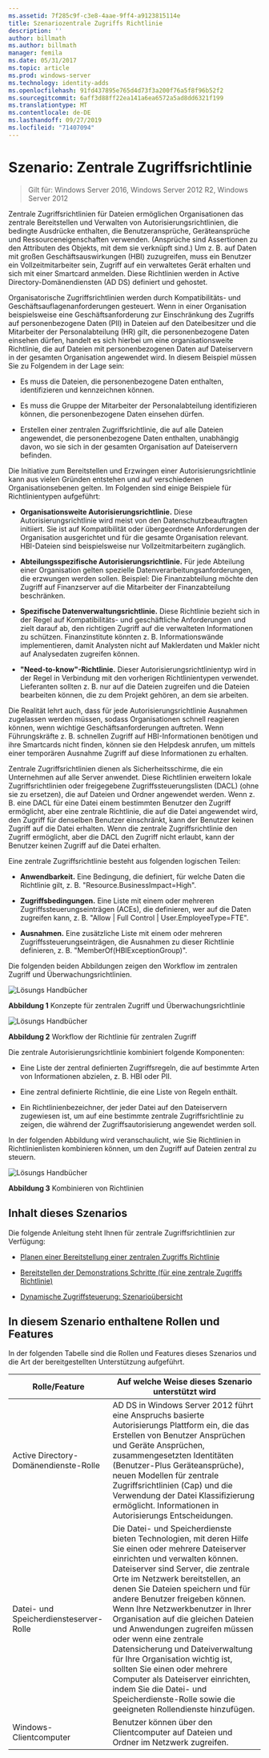 ```yaml
---
ms.assetid: 7f285c9f-c3e8-4aae-9ff4-a9123815114e
title: Szenariozentrale Zugriffs Richtlinie
description: ''
author: billmath
ms.author: billmath
manager: femila
ms.date: 05/31/2017
ms.topic: article
ms.prod: windows-server
ms.technology: identity-adds
ms.openlocfilehash: 91fd437895e765d4d73f3a200f76a5f8f96b52f2
ms.sourcegitcommit: 6aff3d88ff22ea141a6ea6572a5ad8dd6321f199
ms.translationtype: MT
ms.contentlocale: de-DE
ms.lasthandoff: 09/27/2019
ms.locfileid: "71407094"
---
```

# <a name="scenario-central-access-policy"></a>Szenario: Zentrale Zugriffsrichtlinie

>Gilt für: Windows Server 2016, Windows Server 2012 R2, Windows Server 2012

Zentrale Zugriffsrichtlinien für Dateien ermöglichen Organisationen das zentrale Bereitstellen und Verwalten von Autorisierungsrichtlinien, die bedingte Ausdrücke enthalten, die Benutzeransprüche, Geräteansprüche und Ressourceneigenschaften verwenden. (Ansprüche sind Assertionen zu den Attributen des Objekts, mit dem sie verknüpft sind.) Um z. B. auf Daten mit großen Geschäftsauswirkungen (HBI) zuzugreifen, muss ein Benutzer ein Vollzeitmitarbeiter sein, Zugriff auf ein verwaltetes Gerät erhalten und sich mit einer Smartcard anmelden. Diese Richtlinien werden in Active Directory-Domänendiensten (AD DS) definiert und gehostet.  
  
Organisatorische Zugriffsrichtlinien werden durch Kompatibilitäts- und Geschäftsauflagenanforderungen gesteuert. Wenn in einer Organisation beispielsweise eine Geschäftsanforderung zur Einschränkung des Zugriffs auf personenbezogene Daten (PII) in Dateien auf den Dateibesitzer und die Mitarbeiter der Personalabteilung (HR) gilt, die personenbezogene Daten einsehen dürfen, handelt es sich hierbei um eine organisationsweite Richtlinie, die auf Dateien mit personenbezogenen Daten auf Dateiservern in der gesamten Organisation angewendet wird. In diesem Beispiel müssen Sie zu Folgendem in der Lage sein:  
  
-   Es muss die Dateien, die personenbezogene Daten enthalten, identifizieren und kennzeichnen können.  
  
-   Es muss die Gruppe der Mitarbeiter der Personalabteilung identifizieren können, die personenbezogene Daten einsehen dürfen.  
  
-   Erstellen einer zentralen Zugriffsrichtlinie, die auf alle Dateien angewendet, die personenbezogene Daten enthalten, unabhängig davon, wo sie sich in der gesamten Organisation auf Dateiservern befinden.  
  
Die Initiative zum Bereitstellen und Erzwingen einer Autorisierungsrichtlinie kann aus vielen Gründen entstehen und auf verschiedenen Organisationsebenen gelten. Im Folgenden sind einige Beispiele für Richtlinientypen aufgeführt:  
  
-   **Organisationsweite Autorisierungsrichtlinie.** Diese Autorisierungsrichtlinie wird meist von den Datenschutzbeauftragten initiiert. Sie ist auf Kompatibilität oder übergeordnete Anforderungen der Organisation ausgerichtet und für die gesamte Organisation relevant. HBI-Dateien sind beispielsweise nur Vollzeitmitarbeitern zugänglich.  
  
-   **Abteilungsspezifische Autorisierungsrichtlinie.** Für jede Abteilung einer Organisation gelten spezielle Datenverarbeitungsanforderungen, die erzwungen werden sollen. Beispiel: Die Finanzabteilung möchte den Zugriff auf Finanzserver auf die Mitarbeiter der Finanzabteilung beschränken.  
  
-   **Spezifische Datenverwaltungsrichtlinie.** Diese Richtlinie bezieht sich in der Regel auf Kompatibilitäts- und geschäftliche Anforderungen und zielt darauf ab, den richtigen Zugriff auf die verwalteten Informationen zu schützen. Finanzinstitute könnten z. B. Informationswände implementieren, damit Analysten nicht auf Maklerdaten und Makler nicht auf Analysedaten zugreifen können.  
  
-   **"Need-to-know"-Richtlinie.** Dieser Autorisierungsrichtlinientyp wird in der Regel in Verbindung mit den vorherigen Richtlinientypen verwendet. Lieferanten sollten z. B. nur auf die Dateien zugreifen und die Dateien bearbeiten können, die zu dem Projekt gehören, an dem sie arbeiten.  
  
Die Realität lehrt auch, dass für jede Autorisierungsrichtlinie Ausnahmen zugelassen werden müssen, sodass Organisationen schnell reagieren können, wenn wichtige Geschäftsanforderungen auftreten. Wenn Führungskräfte z. B. schnellen Zugriff auf HBI-Informationen benötigen und ihre Smartcards nicht finden, können sie den Helpdesk anrufen, um mittels einer temporären Ausnahme Zugriff auf diese Informationen zu erhalten.  
  
Zentrale Zugriffsrichtlinien dienen als Sicherheitsschirme, die ein Unternehmen auf alle Server anwendet. Diese Richtlinien erweitern lokale Zugriffsrichtlinien oder freigegebene Zugriffssteuerungslisten (DACL) (ohne sie zu ersetzen), die auf Dateien und Ordner angewendet werden. Wenn z. B. eine DACL für eine Datei einem bestimmten Benutzer den Zugriff ermöglicht, aber eine zentrale Richtlinie, die auf die Datei angewendet wird, den Zugriff für denselben Benutzer einschränkt, kann der Benutzer keinen Zugriff auf die Datei erhalten. Wenn die zentrale Zugriffsrichtlinie den Zugriff ermöglicht, aber die DACL den Zugriff nicht erlaubt, kann der Benutzer keinen Zugriff auf die Datei erhalten.  
  
Eine zentrale Zugriffsrichtlinie besteht aus folgenden logischen Teilen:  
  
-   **Anwendbarkeit.** Eine Bedingung, die definiert, für welche Daten die Richtlinie gilt, z. B. "Resource.BusinessImpact=High".  
  
-   **Zugriffsbedingungen.** Eine Liste mit einem oder mehreren Zugriffssteuerungseinträgen (ACEs), die definieren, wer auf die Daten zugreifen kann, z. B. "Allow | Full Control | User.EmployeeType=FTE".  
  
-   **Ausnahmen.** Eine zusätzliche Liste mit einem oder mehreren Zugriffssteuerungseinträgen, die Ausnahmen zu dieser Richtlinie definieren, z. B. "MemberOf(HBIExceptionGroup)".  
  
Die folgenden beiden Abbildungen zeigen den Workflow im zentralen Zugriff und Überwachungsrichtlinien.  
  
![Lösungs Handbücher](media/Scenario--Central-Access-Policy/DynamicAccessControl_RevGuide.JPG)  
  
**Abbildung 1** Konzepte für zentralen Zugriff und Überwachungsrichtlinie  
  
![Lösungs Handbücher](media/Scenario--Central-Access-Policy/DynamicAccessControl_RevGuide_2.JPG)  
  
**Abbildung 2** Workflow der Richtlinie für zentralen Zugriff  
  
Die zentrale Autorisierungsrichtlinie kombiniert folgende Komponenten:  
  
-   Eine Liste der zentral definierten Zugriffsregeln, die auf bestimmte Arten von Informationen abzielen, z. B. HBI oder PII.  
  
-   Eine zentral definierte Richtlinie, die eine Liste von Regeln enthält.  
  
-   Ein Richtlinienbezeichner, der jeder Datei auf den Dateiservern zugewiesen ist, um auf eine bestimmte zentrale Zugriffsrichtlinie zu zeigen, die während der Zugriffsautorisierung angewendet werden soll.  
  
In der folgenden Abbildung wird veranschaulicht, wie Sie Richtlinien in Richtlinienlisten kombinieren können, um den Zugriff auf Dateien zentral zu steuern.  
  
![Lösungs Handbücher](media/Scenario--Central-Access-Policy/DynamicAccessControl_RevGuide3.JPG)  
  
**Abbildung 3** Kombinieren von Richtlinien  
  
## <a name="in-this-scenario"></a>Inhalt dieses Szenarios  
Die folgende Anleitung steht Ihnen für zentrale Zugriffsrichtlinien zur Verfügung:  
  
-   [Planen einer Bereitstellung einer zentralen Zugriffs Richtlinie](assetId:///0311a76d-d66c-4ddb-ade6-af586a2ad82f)  
  
-   [Bereitstellen der Demonstrations Schritte &#40;für eine zentrale Zugriffs Richtlinie&#41;](Deploy-a-Central-Access-Policy--Demonstration-Steps-.md)  
  
-   [Dynamische Zugriffsteuerung: Szenarioübersicht](Dynamic-Access-Control--Scenario-Overview.md)  
  
## <a name="BKMK_NEW"></a>In diesem Szenario enthaltene Rollen und Features  
In der folgenden Tabelle sind die Rollen und Features dieses Szenarios und die Art der bereitgestellten Unterstützung aufgeführt.  
  
|Rolle/Feature|Auf welche Weise dieses Szenario unterstützt wird|  
|-----------------|---------------------------------|  
|Active Directory-Domänendienste-Rolle|AD DS in Windows Server 2012 führt eine Anspruchs basierte Autorisierungs Plattform ein, die das Erstellen von Benutzer Ansprüchen und Geräte Ansprüchen, zusammengesetzten Identitäten (Benutzer-Plus Geräteansprüche), neuen Modellen für zentrale Zugriffsrichtlinien (Cap) und die Verwendung der Datei Klassifizierung ermöglicht. Informationen in Autorisierungs Entscheidungen.|  
|Datei- und Speicherdiensteserver-Rolle|Die Datei- und Speicherdienste bieten Technologien, mit deren Hilfe Sie einen oder mehrere Dateiserver einrichten und verwalten können. Dateiserver sind Server, die zentrale Orte im Netzwerk bereitstellen, an denen Sie Dateien speichern und für andere Benutzer freigeben können. Wenn Ihre Netzwerkbenutzer in Ihrer Organisation auf die gleichen Dateien und Anwendungen zugreifen müssen oder wenn eine zentrale Datensicherung und Dateiverwaltung für Ihre Organisation wichtig ist, sollten Sie einen oder mehrere Computer als Dateiserver einrichten, indem Sie die Datei- und Speicherdienste-Rolle sowie die geeigneten Rollendienste hinzufügen.|  
|Windows-Clientcomputer|Benutzer können über den Clientcomputer auf Dateien und Ordner im Netzwerk zugreifen.|  
  


